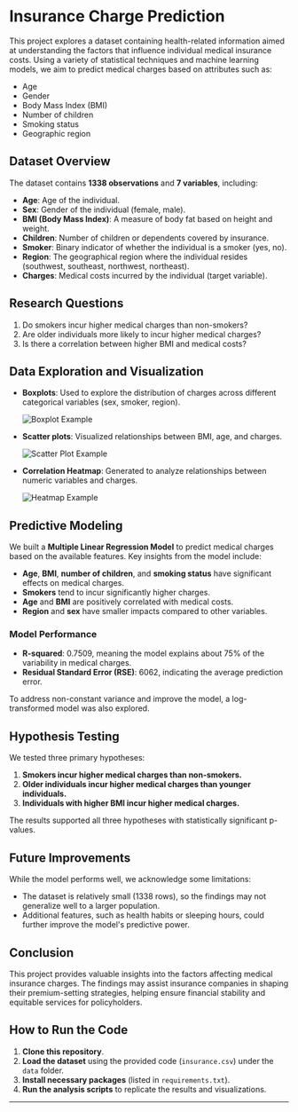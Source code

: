# Insurance Charge Prediction

This project explores a dataset containing health-related information aimed at understanding the factors that influence individual medical insurance costs. Using a variety of statistical techniques and machine learning models, we aim to predict medical charges based on attributes such as:

- Age
- Gender
- Body Mass Index (BMI)
- Number of children
- Smoking status
- Geographic region

## Dataset Overview

The dataset contains **1338 observations** and **7 variables**, including:

- **Age**: Age of the individual.
- **Sex**: Gender of the individual (female, male).
- **BMI (Body Mass Index)**: A measure of body fat based on height and weight.
- **Children**: Number of children or dependents covered by insurance.
- **Smoker**: Binary indicator of whether the individual is a smoker (yes, no).
- **Region**: The geographical region where the individual resides (southwest, southeast, northwest, northeast).
- **Charges**: Medical costs incurred by the individual (target variable).

## Research Questions

1. Do smokers incur higher medical charges than non-smokers?
2. Are older individuals more likely to incur higher medical charges?
3. Is there a correlation between higher BMI and medical costs?

## Data Exploration and Visualization

- **Boxplots**: Used to explore the distribution of charges across different categorical variables (sex, smoker, region).

  ![Boxplot Example](https://via.placeholder.com/500x300?text=Boxplot+Example)

- **Scatter plots**: Visualized relationships between BMI, age, and charges.

  ![Scatter Plot Example](https://via.placeholder.com/500x300?text=Scatter+Plot+Example)

- **Correlation Heatmap**: Generated to analyze relationships between numeric variables and charges.

  ![Heatmap Example](https://via.placeholder.com/500x300?text=Heatmap+Example)

## Predictive Modeling

We built a **Multiple Linear Regression Model** to predict medical charges based on the available features. Key insights from the model include:

- **Age**, **BMI**, **number of children**, and **smoking status** have significant effects on medical charges.
- **Smokers** tend to incur significantly higher charges.
- **Age** and **BMI** are positively correlated with medical costs.
- **Region** and **sex** have smaller impacts compared to other variables.

### Model Performance

- **R-squared**: 0.7509, meaning the model explains about 75% of the variability in medical charges.
- **Residual Standard Error (RSE)**: 6062, indicating the average prediction error.

To address non-constant variance and improve the model, a log-transformed model was also explored.

## Hypothesis Testing

We tested three primary hypotheses:

1. **Smokers incur higher medical charges than non-smokers.**
2. **Older individuals incur higher medical charges than younger individuals.**
3. **Individuals with higher BMI incur higher medical charges.**

The results supported all three hypotheses with statistically significant p-values.

## Future Improvements

While the model performs well, we acknowledge some limitations:

- The dataset is relatively small (1338 rows), so the findings may not generalize well to a larger population.
- Additional features, such as health habits or sleeping hours, could further improve the model's predictive power.

## Conclusion

This project provides valuable insights into the factors affecting medical insurance charges. The findings may assist insurance companies in shaping their premium-setting strategies, helping ensure financial stability and equitable services for policyholders.

## How to Run the Code

1. **Clone this repository**.
2. **Load the dataset** using the provided code (`insurance.csv`) under the `data` folder.
3. **Install necessary packages** (listed in `requirements.txt`).
4. **Run the analysis scripts** to replicate the results and visualizations.

---
